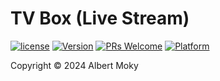 # TV Box (Live Stream)

[![license](https://img.shields.io/github/license/mashape/apistatus.svg)](https://github.com/moky/TVBox/blob/master/LICENSE)
[![Version](https://img.shields.io/badge/alpha-0.1.0-red.svg)](https://github.com/moky/TVBox/archive/master.zip)
[![PRs Welcome](https://img.shields.io/badge/PRs-welcome-brightgreen.svg)](https://github.com/moky/TVBox/pulls)
[![Platform](https://img.shields.io/badge/Platform-Python%203-brightgreen.svg)](https://github.com/moky/TVBox/wiki)

Copyright &copy; 2024 Albert Moky
